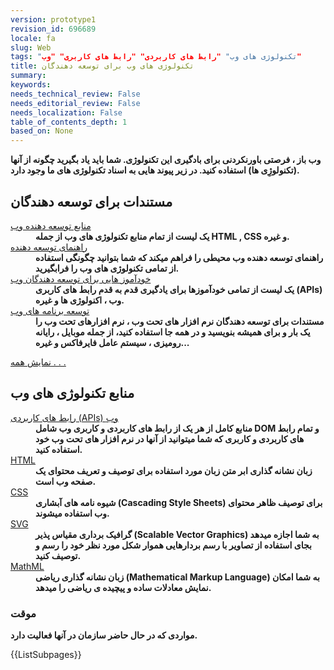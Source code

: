 ```yaml
---
version: prototype1
revision_id: 696689
locale: fa
slug: Web
tags: "تکنولوژی های وب" "رابط های کاربردی" "رابط های کاربری" "وب"
title: تکنولوژی های وب برای توسعه دهندگان
summary: 
keywords: 
needs_technical_review: False
needs_editorial_review: False
needs_localization: False
table_of_contents_depth: 1
based_on: None
---
```

<p><strong>وب باز ، فرصتی باورنکردنی برای بادگیری این تکنولوژی. شما باید یاد بگیرید چگونه از آنها (تکنولوژِی ها) استفاده کنید. در زیر پیوند هایی به اسناد تکنولوژی های ما وجود دارد.</strong></p>
<div class="row topicpage-table">
 <div class="section">
  <h2 class="Documentation" id="Docs_for_add-on_developers" name="Docs_for_add-on_developers">مستندات برای توسعه دهندگان</h2>
  <dl>
   <dt>
    <a href="/en-US/docs/Web/Reference" title="/en-US/docs/Web/Reference">منابع توسعه دهنده وب</a></dt>
   <dd>
    <strong>یک لیست از تمام منابع تکنولوژی های وب از جمله HTML , CSS و غیره.</strong></dd>
   <dt>
    <a href="/en-US/docs/Web/Guide" title="https://addons.mozilla.org/en-US/developers/docs/sdk/latest/">راهنمای توسعه دهنده</a></dt>
   <dd>
    <strong>راهنمای توسعه دهنده وب محیطی را فراهم میکند که شما بتوانید چگونگی استفاده از تمامی تکنولوژی های وب را فرابگیرید.</strong></dd>
   <dt>
    <a href="/en-US/docs/Web/Tutorials" title="/en-US/docs/Web/Tutorials">خودآموز هایی برای توسعه دهندگان وب</a></dt>
   <dd>
    <strong>یک لیست از تمامی خودآموزها برای یادگیری قدم به قدم رابط های کاربری (APIs) وب ، اکنولوژی ها و غیره.</strong></dd>
   <dt>
    <a href="/en-US/docs/Web/Apps" title="/en-US/docs/Web/Apps">توسعه برنامه های وب</a></dt>
   <dd>
    <strong>مستندات برای توسعه دهندگان نرم افزار های تحت وب ، نرم افزارهای تحت وب را یک بار و برای همیشه بنویسید و در همه جا استفاده کنید، از جمله موبایل ، رایانه رومیزی ، سیستم عامل فایرفاکس و غیره...</strong></dd>
  </dl>
  <p><span class="alllinks"><a href="/en-US/docs/tag/Web">نمایش همه . . .</a></span></p>
 </div>
 <div class="section">
  <h2 class="Documentation" id="Docs_for_add-on_developers" name="Docs_for_add-on_developers">منابع تکنولوژی های وب</h2>
  <dl>
   <dt>
    <a href="/en-US/docs/Web/API" title="/en-US/docs/Web/API">رابط های کاربردی (APIs) وب</a></dt>
   <dd>
    <strong>منابع کامل از هر یک از رابط های کاربردی و کاربری وب شامل DOM و تمام رابط های کاربردی و کاربری که شما میتوانید از آنها در نرم افزار های تحت وب خود استفاده کنید.</strong></dd>
   <dt>
    <a href="/en-US/docs/Web/HTML" title="/en-US/docs/Web/HTML">HTML</a></dt>
   <dd>
    <strong>زبان نشانه گذاری ابر متن <span id="result_box" lang="fa"><span class="hps">زبان مورد استفاده</span> <span class="hps">برای توصیف</span> <span class="hps">و تعریف</span> <span class="hps">محتوای</span> <span class="hps">یک صفحه وب</span> <span class="hps">است</span><span>.</span></span></strong></dd>
   <dt>
    <a href="/en-US/docs/Web/CSS" title="/en-US/docs/Web/CSS">CSS</a></dt>
   <dd>
    <strong>شیوه نامه های آبشاری (Cascading Style Sheets) برای توصیف ظاهر محتوای وب استفاده میشوند.</strong></dd>
   <dt>
    <a href="/en-US/docs/Web/SVG" title="/en-US/docs/Web/SVG">SVG</a></dt>
   <dd>
    <strong>گرافیک برداری مقیاس پذیر (Scalable Vector Graphics) به شما اجازه میدهد بجای استفاده از تصاویر با رسم بردارهایی هموار شکل مورد نظر خود را رسم و توصیف کنید.</strong></dd>
   <dt>
    <a href="/en-US/docs/Web/MathML" title="/en-US/docs/Web/MathML">MathML</a></dt>
   <dd>
    <strong>زبان نشانه گذاری ریاضی (Mathematical Markup Language) به شما امکان نمایش معادلات ساده و پیچیده ی ریاضی را میدهد.</strong></dd>
  </dl>
 </div>
</div>
<h3 id="Temporary">موقت</h3>
<p><strong>مواردی که در حال حاضر سازمان در آنها فعالیت دارد.</strong></p>
<p>{{ListSubpages}}</p>

